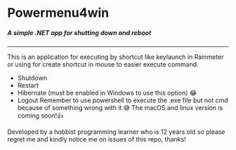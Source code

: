 # Powermenu4win
##### A simple .NET app for shutting down and reboot
---
This is an application for executing by shortcut like keylaunch in Rainmeter or using for create shortcut in mouse to easier execute command.
- Shutdown 
- Restart 
- Hibernate (must be enabled in Windows to use this option) 😂
- Logout
Remember to use powershell to execute the .exe file but not cmd because of something wrong with it 😅
The macOS and linux version is coming soon!👍 

Developed by a hobbist programming learner who is 12 years old so please regret me and kindly notice me on issues of this repo, thanks!
